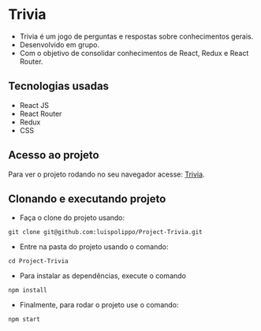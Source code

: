 # Trivia
* Trivia é um jogo de perguntas e respostas sobre conhecimentos gerais.
* Desenvolvido em grupo.
* Com o objetivo de consolidar conhecimentos de React, Redux e React Router.

## Tecnologias usadas
* React JS
* React Router
* Redux
* CSS
  
## Acesso ao projeto
Para ver o projeto rodando no seu navegador acesse: [Trivia](https://projecttrivia.vercel.app/).

## Clonando e executando projeto
* Faça o clone do projeto usando:
```
git clone git@github.com:luispolippo/Project-Trivia.git
```
* Entre na pasta do projeto usando o comando:
```
cd Project-Trivia
```
* Para instalar as dependências, execute o comando
```
npm install
```
* Finalmente, para rodar o projeto use o comando:
```
npm start
```